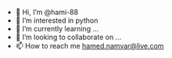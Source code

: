 - 👋 Hi, I’m @hami-88
- 👀 I’m interested in python
- 🌱 I’m currently learning ...
- 💞️ I’m looking to collaborate on ...
- 📫 How to reach me hamed.namvar@live.com

<!---
hami-88/hami-88 is a ✨ special ✨ repository because its `README.md` (this file) appears on your GitHub profile.
You can click the Preview link to take a look at your changes.
--->
